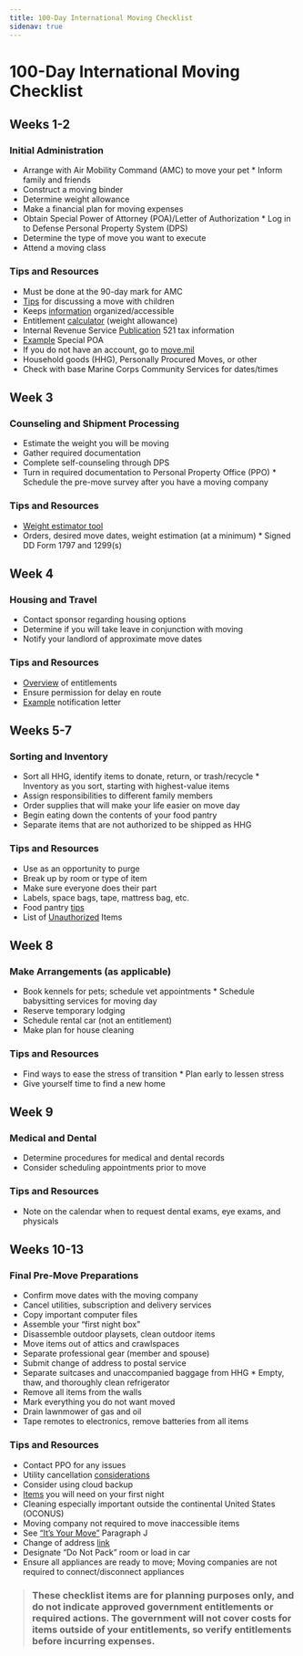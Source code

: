 ```yaml
---
title: 100-Day International Moving Checklist
sidenav: true
---
```


# 100-Day International Moving Checklist

## Weeks 1-2
### Initial Administration
* Arrange with Air Mobility Command (AMC) to move your pet * Inform family and friends
* Construct a moving binder
* Determine weight allowance
* Make a financial plan for moving expenses
* Obtain Special Power of Attorney (POA)/Letter of Authorization * Log in to Defense Personal Property System (DPS)
* Determine the type of move you want to execute
* Attend a moving class

### Tips and Resources
* Must be done at the 90-day mark for AMC
* [Tips](http://kidshealth.org/en/parents/move.html#kha_12) for discussing a move with children
* Keeps [information](https://docs.google.com/document/d/1w2RLubQz9eLv-OST9D-mmc1AbfPyO9uLWSVABQaVLG0/edit) organized/accessible
* Entitlement [calculator](https://www.move.mil/entitlements) (weight allowance)
* Internal Revenue Service [Publication](https://www.irs.gov/pub/irs-pdf/p521.pdf) 521 tax information
* [Example](http://www.29palms.marines.mil/Portals/56/Docs/SJA/SPOA%20FILL%20IN%20THE%20BLANKS%203-18-11.pdf) Special POA
* If you do not have an account, go to [move.mil](http://www.move.mil/)
* Household goods (HHG), Personally Procured Moves, or other
* Check with base Marine Corps Community Services for dates/times


## Week 3
### Counseling and Shipment Processing
* Estimate the weight you will be moving
* Gather required documentation
* Complete self-counseling through DPS
* Turn in required documentation to Personal Property Office (PPO) * Schedule the pre-move survey after you have a moving company

### Tips and Resources
* [Weight estimator tool](https://www.move.mil/resources/weight-estimator)
* Orders, desired move dates, weight estimation (at a minimum) * Signed DD Form 1797 and 1299(s)

## Week 4
### Housing and Travel
* Contact sponsor regarding housing options
* Determine if you will take leave in conjunction with moving
* Notify your landlord of approximate move dates

### Tips and Resources
* [Overview](https://www.thebalance.com/military-travel-pcs-move-entitlements-3357064) of entitlements
* Ensure permission for delay en route
* [Example](https://www.apartmentguide.com/blog/sample-letter-giving-notice-to-your-apartment-manager/) notification letter

## Weeks 5-7
### Sorting and Inventory
* Sort all HHG, identify items to donate, return, or trash/recycle * Inventory as you sort, starting with highest-value items
* Assign responsibilities to different family members
* Order supplies that will make your life easier on move day
* Begin eating down the contents of your food pantry
* Separate items that are not authorized to be shipped as HHG

### Tips and Resources
* Use as an opportunity to purge
* Break up by room or type of item
* Make sure everyone does their part
* Labels, space bags, tape, mattress bag, etc.
* Food pantry [tips](http://www.katehorrell.com/keeping-your-pantry-pcs-ready-all-year-long/)
* List of [Unauthorized](https://www.ustranscom.mil/dtr/part-iv/dtr_part_iv_app_i.pdf) Items

## Week 8
### Make Arrangements (as applicable)
* Book kennels for pets; schedule vet appointments * Schedule babysitting services for moving day
* Reserve temporary lodging
* Schedule rental car (not an entitlement)
* Make plan for house cleaning

### Tips and Resources
* Find ways to ease the stress of transition * Plan early to lessen stress
* Give yourself time to find a new home

## Week 9
### Medical and Dental
* Determine procedures for medical and dental records
* Consider scheduling appointments prior to move

### Tips and Resources 
* Note on the calendar when to request dental exams, eye exams, and physicals

## Weeks 10-13
### Final Pre-Move Preparations
* Confirm move dates with the moving company
* Cancel utilities, subscription and delivery services
* Copy important computer files
* Assemble your “first night box”
* Disassemble outdoor playsets, clean outdoor items
* Move items out of attics and crawlspaces
* Separate professional gear (member and spouse)
* Submit change of address to postal service
* Separate suitcases and unaccompanied baggage from HHG * Empty, thaw, and thoroughly clean refrigerator
* Remove all items from the walls
* Mark everything you do not want moved
* Drain lawnmower of gas and oil
* Tape remotes to electronics, remove batteries from all items

### Tips and Resources 
* Contact PPO for any issues
* Utility cancellation [considerations](http://www.moveboxer.com/content/pages/8-tips-for-canceling-utilities-before-a-move)
* Consider using cloud backup
* [Items](https://www.unitedvanlines.com/moving-tips/moving-checklists/first-night-box) you will need on your first night
* Cleaning especially important outside the continental United States (OCONUS)
* Moving company not required to move inaccessible items
* See [“It’s Your Move”](https://www.ustranscom.mil/dtr/part-iv/dtr_part_iv_app_k_1.pdf) Paragraph J
* Change of address [link](https://moversguide.usps.com/icoa/home/icoa-main-flow.do?execution=e2s1&_flowId=icoa-main-flow&referral=MG82)
* Designate “Do Not Pack” room or load in car
* Ensure all appliances are ready to move; Moving companies are not
required to connect/disconnect appliances

> ### These checklist items are for planning purposes only, and do not indicate approved government entitlements or required actions. The government will not cover costs for items outside of your entitlements, so verify entitlements before incurring expenses.
